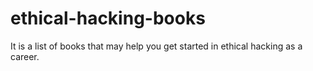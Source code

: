 # ethical-hacking-books
It is a list of books that may help you get started in ethical hacking as a career.
